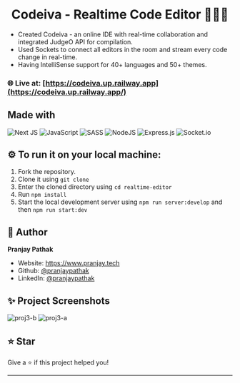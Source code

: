<h1 align="center">Codeiva - Realtime Code Editor 👨🏼‍💻</h1>

- Created Codeiva - an online IDE with real-time collaboration and integrated JudgeO API for compilation. 
- Used Sockets to connect all editors in the room and stream every code change in real-time. 
- Having IntelliSense support for 40+ languages and 50+ themes.
### 🌐  Live at: [https://codeiva.up.railway.app](https://codeiva.up.railway.app/)

## Made with
![Next JS](https://img.shields.io/badge/Next-black?style=for-the-badge&logo=next.js&logoColor=white)
![JavaScript](https://img.shields.io/badge/javascript-%23323330.svg?style=for-the-badge&logo=javascript&logoColor=%23F7DF1E)
![SASS](https://img.shields.io/badge/SASS-hotpink.svg?style=for-the-badge&logo=SASS&logoColor=white)
![NodeJS](https://img.shields.io/badge/node.js-6DA55F?style=for-the-badge&logo=node.js&logoColor=white) 
![Express.js](https://img.shields.io/badge/express.js-%23404d59.svg?style=for-the-badge&logo=express&logoColor=%2361DAFB) 
![Socket.io](https://img.shields.io/badge/Socket.io-black?style=for-the-badge&logo=socket.io&badgeColor=010101) 

## ⚙️  To run it on your local machine:
1. Fork the repository.
2. Clone it using `git clone`
3. Enter the cloned directory using `cd realtime-editor`
4. Run `npm install`
5. Start the local development server using `npm run server:develop` and then `npm run start:dev`

## 👤 Author

**Pranjay Pathak**

* Website: https://www.pranjay.tech
* Github: [@pranjaypathak](https://github.com/pranjaypathak)
* LinkedIn: [@pranjaypathak](https://linkedin.com/in/pranjaypathak)


## ✨ Project Screenshots

![proj3-b](https://user-images.githubusercontent.com/53118772/205886160-fe5ddbd1-467d-4df4-93c6-abc8332c4997.png)
![proj3-a](https://user-images.githubusercontent.com/53118772/205886147-e5fe0dc2-17f7-44b2-be91-f7ed8232e19f.png)

## ⭐️ Star

Give a ⭐️ if this project helped you!

***

